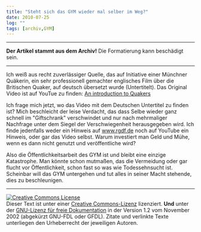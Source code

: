 ```yaml
---
title: "Steht sich das GYM wieder mal selber im Weg?"
date: 2010-07-25
log: ""
tags: [archiv,GYM]
---
```

<hr><b>Der Artikel stammt aus dem Archiv!</b> Die Formatierung kann beschädigt sein.<hr>

Ich weiß aus recht zuverlässiger Quelle, das auf Initiative einer Münchner Quäkerin, ein sehr professionell gemachter englisches Film über die Britischen Quaker, auf deutsch übersetzt wurde (Untertitelt).  Das Original Video ist auf YouTue zu finden: <a href="http://www.youtube.com/watch?v=q-rdImcwTFw&feature=related">An introduction to Quakers </a>

Ich frage mich jetzt, wo das Video mit dem Deutschen Untertitel zu finden ist? Mich beschleicht der leise Verdacht, das dass Selbe wieder ganz schnell im "Giftschrank" verschwindet und nur nach mehrmaliger Nachfrage unter dem Siegel der Verschwiegenheit herausgegeben wird. Ich finde jedenfalls weder ein Hinweis auf www.rgdf.de noch auf YouTube ein Hinweis, oder gar das Video selbst. Warum investiert man Geld und Mühe, wenn es dann nicht genutzt und veröffentliche wird?

Also die Öffentlichkeitsarbeit des GYM ist und bleibt eine einzige Katastrophe. Man könnte schon mutmaßen, das die Vermeidung oder gar flucht vor Öffentlichkeit, schon fast so was wie Todessehnsucht ist. Scheinbar will das GYM untergehen und tut alles in seiner Macht stehende, dies zu beschleunigen.


<hr />
<a rel="license" href="http://creativecommons.org/licenses/by-sa/3.0/de/"><img alt="Creative Commons License" style="border-width: 0pt;" src="http://i.creativecommons.org/l/by-sa/3.0/de/88x31.png" /></a><br />
Dieser <span xmlns:dc="http://purl.org/dc/elements/1.1/" href="http://purl.org/dc/dcmitype/Text" rel="dc:type">Text</span> ist unter einer <a rel="license" href="http://creativecommons.org/licenses/by-sa/3.0/de/">Creative Commons-Lizenz</a> lizenziert. <b>Und</b> unter der <a href="http://de.wikipedia.org/wiki/GFDL">GNU-Lizenz f&uuml;r freie Dokumentation</a> in der Version 1.2 vom November 2002 (abgek&uuml;rzt GNU-FDL oder GFDL). Zitate und verlinkte Texte unterliegen den Urheberrecht der jeweiligen Autoren.
